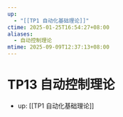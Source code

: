 ```yaml
---
up:
  - "[[TP1 自动化基础理论]]"
ctime: 2025-01-25T16:54:27+08:00
aliases:
  - 自动控制理论
mtime: 2025-09-09T12:37:13+08:00
---
```


# TP13 自动控制理论

- up: [[TP1 自动化基础理论]]
